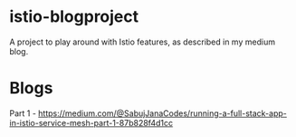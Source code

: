 # istio-blogproject
A project to play around with Istio features, as described in my medium blog. 

# Blogs
Part 1 - https://medium.com/@SabujJanaCodes/running-a-full-stack-app-in-istio-service-mesh-part-1-87b828f4d1cc
